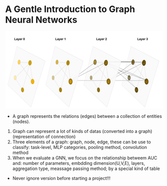 # A Gentle Introduction to Graph Neural Networks

![alt text](image-1.png)

* A graph represents the relations (edges) between a collection of entities (nodes). 

1. Graph can represent a lot of kinds of datas (converted into a graph)(representation of connection)
2. Three elements of a graph: graph, node, edge, these can be use to classify: task-level, MLP categories, pooling method, convolution method
3. When we evaluate a GNN, we focus on the relationship betweem AUC and: number of parameters, embdding dimension(U,V,E), layers, aggregation type, meassage passing method; by a special kind of table

* Never ignore version before starting a project!!!
